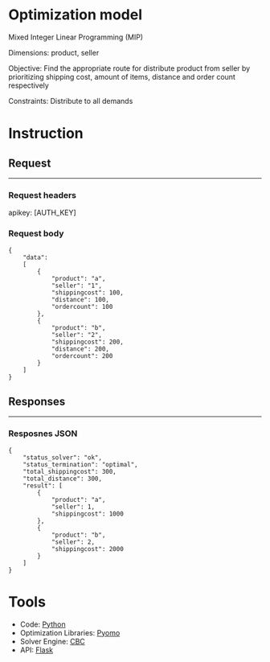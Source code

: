 # Optimization model

Mixed Integer Linear Programming (MIP)

Dimensions: product, seller

Objective: Find the appropriate route for distribute product from seller by prioritizing shipping cost, amount of items, distance and order count respectively

Constraints: Distribute to all demands

# Instruction

## Request
---

### Request headers
apikey: [AUTH_KEY]

### Request body

```
{
    "data":
    [
        {
            "product": "a",
            "seller": "1",
            "shippingcost": 100,
            "distance": 100,
            "ordercount": 100
        },
        {
            "product": "b",
            "seller": "2",
            "shippingcost": 200,
            "distance": 200,
            "ordercount": 200
        }
    ]
}
```

## Responses
---

### Resposnes JSON

```
{
    "status_solver": "ok",
    "status_termination": "optimal",
    "total_shippingcost": 300,
    "total_distance": 300,
    "result": [
        {
            "product": "a",
            "seller": 1,
            "shippingcost": 1000
        },
        {
            "product": "b",
            "seller": 2,
            "shippingcost": 2000
        }
    ]
}
```

# Tools
- Code: [Python](https://www.python.org/)
- Optimization Libraries: [Pyomo](http://www.pyomo.org/)
- Solver Engine: [CBC](https://projects.coin-or.org/Cbc)
- API: [Flask](https://palletsprojects.com/p/flask/)
